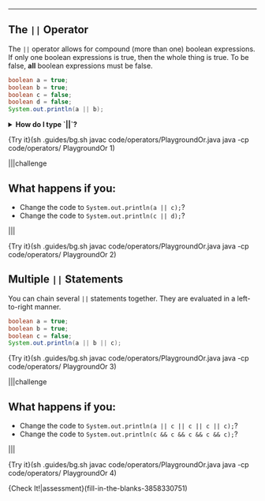----------
## The `||` Operator

The `||` operator allows for compound (more than one) boolean expressions. If only one boolean expressions is true, then the whole thing is true. To be false, **all** boolean expressions must be false.

```java
boolean a = true;
boolean b = true;
boolean c = false;
boolean d = false;
System.out.println(a || b);
```

<details><summary><b>How do I type `||`?</b></summary> It is on the right-hand side, below the backspace/delete key and above the enter/return key. The `|` symbol is the line above the `\`. This means you must hold shift and press the `\` key to type `|`. </details>

{Try it}(sh .guides/bg.sh javac code/operators/PlaygroundOr.java java -cp code/operators/ PlaygroundOr 1)

|||challenge
## What happens if you:
* Change the code to `System.out.println(a || c);`?
* Change the code to `System.out.println(c || d);`?

|||

{Try it}(sh .guides/bg.sh javac code/operators/PlaygroundOr.java java -cp code/operators/ PlaygroundOr 2)

## Multiple `||` Statements

You can chain several `||` statements together. They are evaluated in a left-to-right manner.

```java
boolean a = true;
boolean b = true;
boolean c = false;
System.out.println(a || b || c);
```

{Try it}(sh .guides/bg.sh javac code/operators/PlaygroundOr.java java -cp code/operators/ PlaygroundOr 3)

|||challenge
## What happens if you:
* Change the code to 
`System.out.println(a || c || c || c || c);`?
* Change the code to 
`System.out.println(c && c && c && c && c);`?

|||

{Try it}(sh .guides/bg.sh javac code/operators/PlaygroundOr.java java -cp code/operators/ PlaygroundOr 4)

{Check It!|assessment}(fill-in-the-blanks-3858330751)

